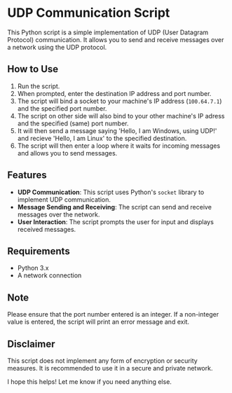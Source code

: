 

# UDP Communication Script

This Python script is a simple implementation of UDP (User Datagram Protocol) communication. It allows you to send and receive messages over a network using the UDP protocol.

## How to Use

1. Run the script.
2. When prompted, enter the destination IP address and port number.
3. The script will bind a socket to your machine's IP address (`100.64.7.1`) and the specified port number.
4. The script on other side will also bind to your other machine's IP adress and the specified (same) port number.
5. It will then send a message saying 'Hello, I am Windows, using UDP!' and recieve 'Hello, I am Linux' to the specified destination.
6. The script will then enter a loop where it waits for incoming messages and allows you to send messages.

## Features

- **UDP Communication**: This script uses Python's `socket` library to implement UDP communication.
- **Message Sending and Receiving**: The script can send and receive messages over the network.
- **User Interaction**: The script prompts the user for input and displays received messages.

## Requirements

- Python 3.x
- A network connection

## Note

Please ensure that the port number entered is an integer. If a non-integer value is entered, the script will print an error message and exit.

## Disclaimer

This script does not implement any form of encryption or security measures. It is recommended to use it in a secure and private network.

I hope this helps! Let me know if you need anything else.
